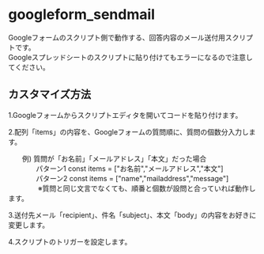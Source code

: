 # googleform_sendmail
Googleフォームのスクリプト側で動作する、回答内容のメール送付用スクリプトです。  
Googleスプレッドシートのスクリプトに貼り付けてもエラーになるので注意してください。  
  
## カスタマイズ方法  
  
1.Googleフォームからスクリプトエディタを開いてコードを貼り付けます。

2.配列「items」の内容を、Googleフォームの質問順に、質問の個数分入力します。  
  
　　例) 質問が「お名前」「メールアドレス」「本文」だった場合  
　　　　パターン1  const items = ["お名前","メールアドレス","本文"]  
　　　　パターン2  const items = ["name","mailaddress","message"]  
        　
　　　※質問と同じ文言でなくても、順番と個数が設問と合っていれば動作します。  
  
3.送付先メール「recipient」、件名「subject」、本文「body」の内容をお好きに変更します。
  
4.スクリプトのトリガーを設定します。
